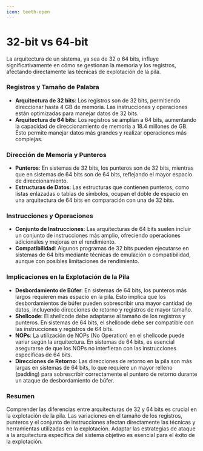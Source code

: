 ```yaml
---
icon: teeth-open
---
```


# 32-bit vs 64-bit

La arquitectura de un sistema, ya sea de 32 o 64 bits, influye significativamente en cómo se gestionan la memoria y los registros, afectando directamente las técnicas de explotación de la pila.

### Registros y Tamaño de Palabra

* **Arquitectura de 32 bits**: Los registros son de 32 bits, permitiendo direccionar hasta 4 GB de memoria. Las instrucciones y operaciones están optimizadas para manejar datos de 32 bits.
* **Arquitectura de 64 bits**: Los registros se amplían a 64 bits, aumentando la capacidad de direccionamiento de memoria a 18.4 millones de GB. Esto permite manejar datos más grandes y realizar operaciones más complejas.

### Dirección de Memoria y Punteros

* **Punteros**: En sistemas de 32 bits, los punteros son de 32 bits, mientras que en sistemas de 64 bits son de 64 bits, reflejando el mayor espacio de direccionamiento.
* **Estructuras de Datos**: Las estructuras que contienen punteros, como listas enlazadas o tablas de símbolos, ocupan el doble de espacio en una arquitectura de 64 bits en comparación con una de 32 bits.

### Instrucciones y Operaciones

* **Conjunto de Instrucciones**: Las arquitecturas de 64 bits suelen incluir un conjunto de instrucciones más amplio, ofreciendo operaciones adicionales y mejoras en el rendimiento.
* **Compatibilidad**: Algunos programas de 32 bits pueden ejecutarse en sistemas de 64 bits mediante técnicas de emulación o compatibilidad, aunque con posibles limitaciones de rendimiento.

### Implicaciones en la Explotación de la Pila

* **Desbordamiento de Búfer**: En sistemas de 64 bits, los punteros más largos requieren más espacio en la pila. Esto implica que los desbordamientos de búfer pueden sobrescribir una mayor cantidad de datos, incluyendo direcciones de retorno y registros de mayor tamaño.
* **Shellcode**: El shellcode debe adaptarse al tamaño de los registros y punteros. En sistemas de 64 bits, el shellcode debe ser compatible con las instrucciones y registros de 64 bits.
* **NOPs**: La utilización de NOPs (No Operation) en el shellcode puede variar según la arquitectura. En sistemas de 64 bits, es esencial asegurarse de que los NOPs no interfieran con las instrucciones específicas de 64 bits.
* **Direcciones de Retorno**: Las direcciones de retorno en la pila son más largas en sistemas de 64 bits, lo que requiere un mayor relleno (padding) para sobrescribir correctamente el puntero de retorno durante un ataque de desbordamiento de búfer.

### Resumen

Comprender las diferencias entre arquitecturas de 32 y 64 bits es crucial en la explotación de la pila. Las variaciones en el tamaño de los registros, punteros y el conjunto de instrucciones afectan directamente las técnicas y herramientas utilizadas en la explotación. Adaptar las estrategias de ataque a la arquitectura específica del sistema objetivo es esencial para el éxito de la explotación.
